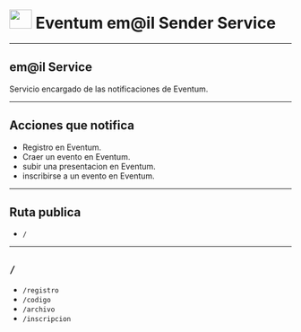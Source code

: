 # <img src="https://i.postimg.cc/9MKkZ1SF/Whats-App-Image-2025-04-10-at-21-24-33-cc7c0afc-removebg-preview.webp" width="40px" height="34px" /> Eventum em@il Sender Service 

---
## em@il Service

Servicio encargado de las notificaciones de Eventum.

---
## Acciones que notifica

- Registro en Eventum.
- Craer un evento en Eventum.
- subir una presentacion en Eventum.
- inscribirse a un evento en Eventum.

---
## Ruta publica

- `/`

---
## `/`

- `/registro`
- `/codigo`
- `/archivo`
- `/inscripcion`


